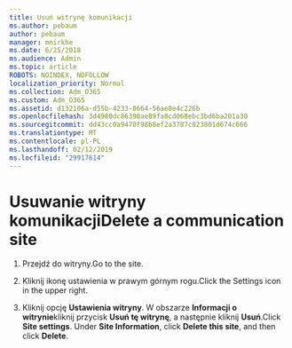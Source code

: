 ```yaml
---
title: Usuń witrynę komunikacji
ms.author: pebaum
author: pebaum
manager: mnirkhe
ms.date: 6/25/2018
ms.audience: Admin
ms.topic: article
ROBOTS: NOINDEX, NOFOLLOW
localization_priority: Normal
ms.collection: Adm_O365
ms.custom: Adm_O365
ms.assetid: d132106a-d55b-4233-8664-56ae8e4c226b
ms.openlocfilehash: 3d4980dc86390ae89fa8cd068ebc3bd6ba201a30
ms.sourcegitcommit: dd43cc0a9470f98b8ef2a3787c823801d674c666
ms.translationtype: MT
ms.contentlocale: pl-PL
ms.lasthandoff: 02/12/2019
ms.locfileid: "29917614"
---
```

# <a name="delete-a-communication-site"></a><span data-ttu-id="4ada7-102">Usuwanie witryny komunikacji</span><span class="sxs-lookup"><span data-stu-id="4ada7-102">Delete a communication site</span></span>

1. <span data-ttu-id="4ada7-103">Przejdź do witryny.</span><span class="sxs-lookup"><span data-stu-id="4ada7-103">Go to the site.</span></span>
    
2. <span data-ttu-id="4ada7-104">Kliknij ikonę ustawienia w prawym górnym rogu.</span><span class="sxs-lookup"><span data-stu-id="4ada7-104">Click the Settings icon in the upper right.</span></span>
    
3. <span data-ttu-id="4ada7-p101">Kliknij opcję **Ustawienia witryny**. W obszarze **Informacji o witrynie**kliknij przycisk **Usuń tę witrynę**, a następnie kliknij **Usuń**.</span><span class="sxs-lookup"><span data-stu-id="4ada7-p101">Click **Site settings**. Under **Site Information**, click **Delete this site**, and then click **Delete**.</span></span>
    

